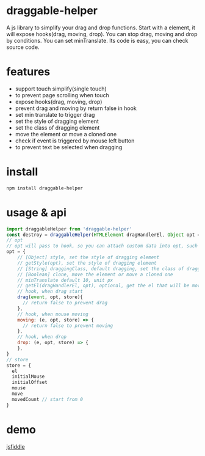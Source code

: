 # draggable-helper
A js library to simplify your drag and drop functions. Start with a element, it will expose hooks(drag, moving, drop). You can stop drag, moving and drop by conditions. You can set minTranslate. Its code is easy, you can check source code.
# features
* support touch simplify(single touch)
* to prevent page scrolling when touch
* expose hooks(drag, moving, drop)
* prevent drag and moving by return false in hook
* set min translate to trigger drag
* set the style of dragging element
* set the class of dragging element
* move the element or move a cloned one
* check if event is triggered by mouse left button
* to prevent text be selected when dragging
# install
```sh
npm install draggable-helper
```
# usage & api
```js
import draggableHelper from 'draggable-helper'
const destroy = draggableHelper(HTMLElement dragHandlerEl, Object opt = {})
// opt
// opt will pass to hook, so you can attach custom data into opt, such the data of the element
opt = {
    // [Object] style, set the style of dragging element
    // getStyle(opt), set the style of dragging element
    // [String] draggingClass, default dragging, set the class of dragging element
    // [Boolean] clone, move the element or move a cloned one
    // minTranslate default 10, unit px
    // getEl(dragHandlerEl, opt), optional, get the el that will be moved. default is dragHandlerEl
    // hook, when drag start
    drag(event, opt, store){
      // return false to prevent drag
    },
    // hook, when mouse moving
    moving: (e, opt, store) => {
      // return false to prevent moving
    },
    // hook, when drop
    drop: (e, opt, store) => {
    },
}
// store
store = {
  el
  initialMouse
  initialOffset
  mouse
  move
  movedCount // start from 0
}
```
# demo
[jsfiddle](https://jsfiddle.net/phphe/t694kpua/19/)
